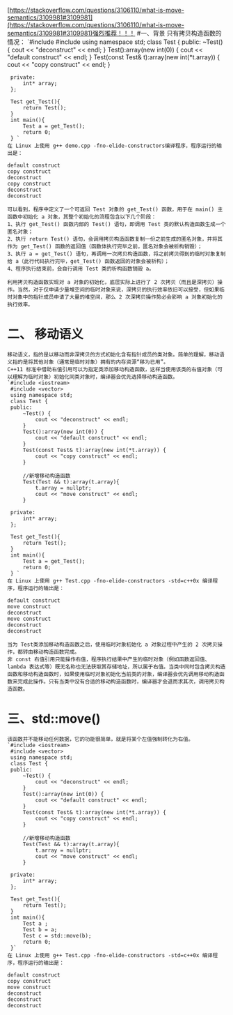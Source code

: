 [https://stackoverflow.com/questions/3106110/what-is-move-semantics/3109981#3109981](https://stackoverflow.com/questions/3106110/what-is-move-semantics/3109981#3109981)强烈推荐！！！
#一、背景
    只有拷贝构造函数的情况：
    `#include <iostream>
     #include <vector>
     using namespace std;
     class Test {
     public:
         ~Test() {
             cout << "deconstruct" << endl;
         }
         Test():array(new int(0)) {
             cout << "default construct" << endl;
         }
         Test(const Test& t):array(new int(*t.array)) {
             cout << "copy construct" << endl;
         }

     private:
         int* array;
     };

     Test get_Test(){
         return Test();
     }
     int main(){
         Test a = get_Test();
         return 0;
     } `
    在 Linux 上使用 g++ demo.cpp -fno-elide-constructors编译程序，程序运行的输出是：
    
    default construct
    copy construct
    deconstruct
    copy construct
    deconstruct
    deconstruct

    可以看到，程序中定义了一个可返回 Test 对象的 get_Test() 函数，用于在 main() 主函数中初始化 a 对象，其整个初始化的流程包含以下几个阶段：
    1、执行 get_Test() 函数内部的 Test() 语句，即调用 Test 类的默认构造函数生成一个匿名对象；
    2、执行 return Test() 语句，会调用拷贝构造函数复制一份之前生成的匿名对象，并将其作为 get_Test() 函数的返回值（函数体执行完毕之前，匿名对象会被析构销毁）；
    3、执行 a = get_Test() 语句，再调用一次拷贝构造函数，将之前拷贝得到的临时对象复制给 a（此行代码执行完毕，get_Test() 函数返回的对象会被析构）；
    4、程序执行结束前，会自行调用 Test 类的析构函数销毁 a。

    利用拷贝构造函数实现对 a 对象的初始化，底层实际上进行了 2 次拷贝（而且是深拷贝）操作。当然，对于仅申请少量堆空间的临时对象来说，深拷贝的执行效率依旧可以接受，但如果临时对象中的指针成员申请了大量的堆空间，那么 2 次深拷贝操作势必会影响 a 对象初始化的执行效率。

# 二、 移动语义
    移动语义，指的是以移动而非深拷贝的方式初始化含有指针成员的类对象。简单的理解，移动语义指的是将其他对象（通常是临时对象）拥有的内存资源“移为已用”。
    C++11 标准中借助右值引用可以为指定类添加移动构造函数，这样当使用该类的右值对象（可以理解为临时对象）初始化同类对象时，编译器会优先选择移动构造函数。
    `#include <iostream>
     #include <vector>
     using namespace std;
     class Test {
     public:
         ~Test() {
             cout << "deconstruct" << endl;
         }
         Test():array(new int(0)) {
             cout << "default construct" << endl;
         }
         Test(const Test& t):array(new int(*t.array)) {
             cout << "copy construct" << endl;
         }

         //新增移动构造函数
         Test(Test && t):array(t.array){
             t.array = nullptr;
             cout << "move construct" << endl;
         }

     private:
         int* array;
     };

     Test get_Test(){
         return Test();
     }
     int main(){
         Test a = get_Test();
         return 0;
     } `
    在 Linux 上使用 g++ Test.cpp -fno-elide-constructors -std=c++0x 编译程序，程序运行的输出是：
    
    default construct
    move construct
    deconstruct
    move construct
    deconstruct
    deconstruct
    
    当为 Test类添加移动构造函数之后，使用临时对象初始化 a 对象过程中产生的 2 次拷贝操作，都转由移动构造函数完成。
    非 const 右值引用只能操作右值，程序执行结果中产生的临时对象（例如函数返回值、lambda 表达式等）既无名称也无法获取其存储地址，所以属于右值。当类中同时包含拷贝构造函数和移动构造函数时，如果使用临时对象初始化当前类的对象，编译器会优先调用移动构造函数来完成此操作。只有当类中没有合适的移动构造函数时，编译器才会退而求其次，调用拷贝构造函数。

# 三、std::move()
    该函数并不能移动任何数据，它的功能很简单，就是将某个左值强制转化为右值。
    `#include <iostream>
     #include <vector>
     using namespace std;
     class Test {
     public:
         ~Test() {
             cout << "deconstruct" << endl;
         }
         Test():array(new int(0)) {
             cout << "default construct" << endl;
         }
         Test(const Test& t):array(new int(*t.array)) {
             cout << "copy construct" << endl;
         }

         //新增移动构造函数
         Test(Test && t):array(t.array){
             t.array = nullptr;
             cout << "move construct" << endl;
         }

     private:
         int* array;
     };

     Test get_Test(){
         return Test();
     }
     int main(){
         Test a ;
         Test b = a;
         Test c = std::move(b);
         return 0;
     }`
    在 Linux 上使用 g++ Test.cpp -fno-elide-constructors -std=c++0x 编译程序，程序运行的输出是：

    default construct
    copy construct
    move construct
    deconstruct
    deconstruct
    deconstruct
    

